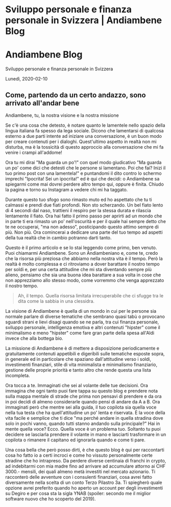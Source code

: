 # Sviluppo personale e finanza personale in Svizzera | Andiambene Blog

# Andiambene Blog

Sviluppo personale e finanza personale in Svizzera


Lunedì, 2020-02-10

## Come, partendo da un certo andazzo, sono arrivato all'andar bene
Andiambene, tu, la nostra visione e la nostra missione

Se c'è una cosa che detesto, è notare quanto le lamentele nello spazio della lingua italiana fa spesso da lega sociale. Dicono che lamentarsi di qualcosa esterno a due parti intente ad iniziare una conversazione, è un buon modo per creare contenuti per i dialoghi. Quest'ultimo aspetto in realtà non mi disturba, ma è la tossicità di questo approccio alla conversazione che mi fa venire i crampi all'addome!

Ora tu mi dirai "Ma guarda un po'!" con quel modo giudicativo "Ma guarda un po' come dici che detesti che le persone si lamentano. Poi che fai? Inizi il tuo primo post con una lamentela!" e puntandomi il dito contro lo schermo imprechi "Ipocrita! Sei un ipocrita!" ed è qui che decidi: o Andiambene sa spiegarmi come mai dovrei perdere altro tempo qui, oppure è finita. Chiudo la pagina e torno su Instagram a vedere chi mi ha taggato.

Durante questo tuo sfogo sono rimasto muto ed ho aspettato che tu ti calmassi e prendi due fiati profondi. Non sto scherzando. Un bel fiato lento di 4 secondi dal naso, trattieni il respiro per la stessa durata e rilascia lentamente il fiato. Ora hai fatto il primo passo per aprirti ad un mondo che in parte ti era rimasto un po' nell'oscurità e per il quale hai sempre detto che te ne occuperai, "ma non adesso", posticipando questo attimo sempre di più. Non più. Ora comincerai a dedicare una parte del tuo tempo ad aspetti della tua realtà che in cambio potranno darti tanto.

Questo è il primo articolo e se lo stai leggendo come primo, ben venuto. Puoi chiamarmi Andiambene. Sono un Andiambeniano e, come te, credo che la risorsa più preziosa che abbiamo nella nostra vita è il tempo. Però la realtà è molto complessa e ci ritroviamo a dover barattare il nostro tempo per soldi e, per una certa attitudine che mi sta diventando sempre più alieno, pensiamo che sia una buona idea barattare a sua volta in cose che non apprezziamo allo stesso modo, come vorremmo che venga apprezzato il nostro tempo.

> Ah, il tempo. Quella risorsa limitata irrecuperabile che ci sfugge tra le dita come la sabbia in una clessidra.

La visione di Andiambene è quella di un mondo in cui per le persone sia normale parlare di diverse tematiche che sembrano quasi tabù o provocano sguardi strani e lievi disagi quando se ne parla, tra cui finanza personale, sviluppo personale, intelligenza emotiva e altri contenuti "hipster" come il minimalismo e meno "hipster" come fare gran parte della spesa all'Aldi invece che alla bottega bio.

La missione di Andiambene è di mettere a disposizione periodicamente e gratuitamente contenuti appetibili e digeribili sulle tematiche esposte sopra, in generale ed in particolare che spaziano dall'attitudine verso i soldi, investimenti finanziari, stile di vita minimalista e minimalismo finanziario, gestione delle proprie priorità e tanto altro che rende questa una lista incompleta.

Ora tocca a te. Immaginati che sei al volante delle tue decisioni. Ora immagina che ogni tanto puoi fare tappa su questo blog e prendere nota sulla mappa mentale di strade che prima non pensavi di prendere e da ora in poi decidi di almeno considerarle quando pensi di andare da A a B. Ora immaginati però che mentre sei alla guida, il tuo copilota sia quella voce nella tua testa che ha quell'attitudine un po' lenta e riservata. È la voce della vita facile e semplice che ti dice "ma perché andare in quella stradina dove solo in pochi vanno, quando tutti stanno andando sulla principale?" Hai in mente quella voce? Ecco. Quella voce è un problema tuo. Soltanto tu puoi decidere se lasciarla prendere il volante in mano e lasciarti trasformare in un copilota o rimanere il capitano ed ignorarla quando e come ti pare.

Una cosa bella che però posso dirti, è che questo blog è qui per raccontarti cosa ho fatto io a certi incroci e come ho vissuto personalmente certe stradine che ho intrapreso. Da perdere diverse centinaia di franchi in crypto, ad indebitarmi con mia madre fino ad arrivare ad accumulare attorno ai CHF 3000.- mensili, dei quali almeno metà investiti nel mercato azionario. Ti racconterò delle avventure con i consulenti finanziari, cosa avrei fatto diversamente nella scelta di un conto Terzo Pilastro 3a. Ti spiegherò quale opzione avrei preferito quando ho aperto un account per degli investimenti su Degiro e per cosa sta la sigla YNAB (spoiler: secondo me il miglior software nuovo che ho scoperto del 2019).
